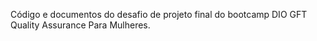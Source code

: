 Código e documentos do desafio de projeto final do bootcamp DIO GFT Quality Assurance Para Mulheres.
